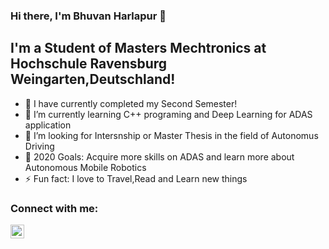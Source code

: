 ### Hi there, I'm Bhuvan Harlapur 👋

## I'm a Student of Masters Mechtronics at Hochschule Ravensburg Weingarten,Deutschland!
- 🔭 I have currently completed my Second Semester!
- 🌱 I’m currently learning C++ programing and Deep Learning for ADAS application
- 👯 I’m looking for Intersnship or Master Thesis in the field of Autonomus Driving
- 🥅 2020 Goals: Acquire more skills on ADAS and learn more about Autonomous Mobile Robotics 
- ⚡ Fun fact: I love to Travel,Read and Learn new things
 
### Connect with me:

[<img align="left" alt="bhuvanharlapur | LinkedIn" width="22px" src="https://cdn.jsdelivr.net/npm/simple-icons@v3/icons/linkedin.svg" />][linkedin]


[linkedin]: https://www.linkedin.com/in/bhuvan-harlapur-70790369/
